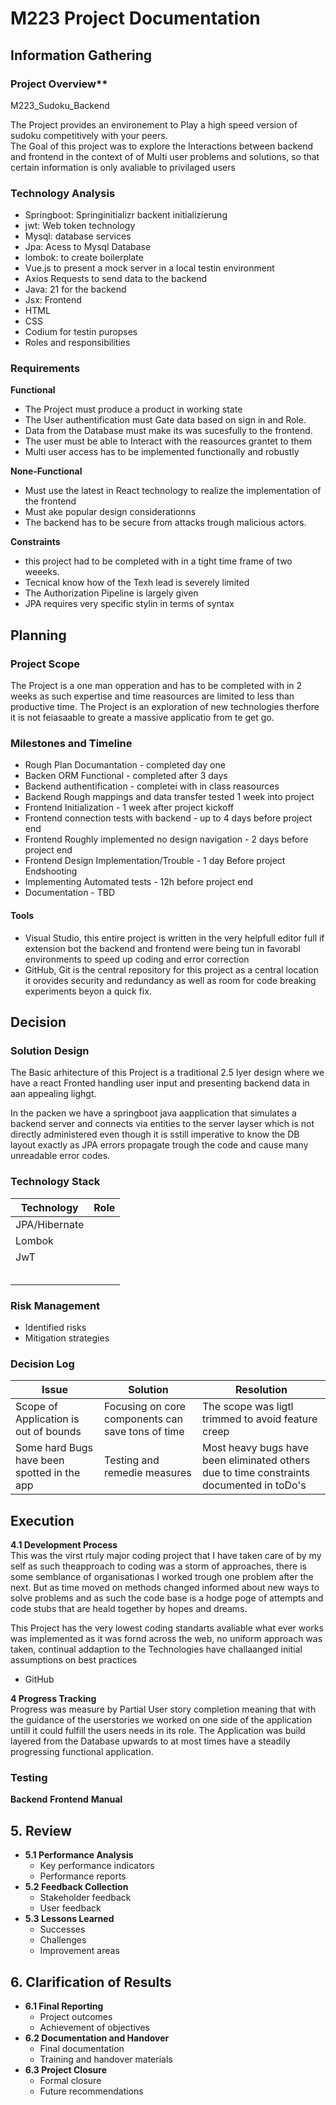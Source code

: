 # M223 Project Documentation

## Information Gathering
### Project Overview**  
M223_Sudoku_Backend  
  
The Project provides an environement to Play a high speed version of sudoku competitively with your peers.  
The Goal of this project was to explore the Interactions between backend and frontend in the context of of Multi user problems and solutions, so that certain information is only avaliable to privilaged users 
### Technology Analysis 
  - Springboot: Springinitializr backent initializierung
  - jwt: Web token technology
  - Mysql: database services
  - Jpa: Acess to Mysql Database
  - lombok: to create boilerplate
  - Vue.js to present a mock server in a local testin environment
  - Axios Requests to send data to the backend
  - Java: 21 for the backend
  - Jsx: Frontend
  - HTML
  - CSS
  - Codium for testin puropses
  - Roles and responsibilities

### Requirements

**Functional**
- The Project must produce a product in working state
- The User authentification must Gate data based on sign in and Role.
- Data from the Database must make its was sucesfully to the frontend.
- The user must be able to Interact with the reasources grantet to them
- Multi user access has to be implemented functionally and robustly

**None-Functional**
- Must use the latest in React technology to realize the implementation of the frontend
- Must ake popular design considerationns 
- The backend has to be secure from attacks trough malicious actors.


**Constraints**
- this project had to be completed with in a tight time frame of two weeeks.
- Tecnical know how of the Texh lead is severely limited
- The Authorization Pipeline is largely given
- JPA requires very specific stylin in terms of syntax

## Planning
### Project Scope
The Project is a one man opperation and has to be completed with in 2 weeks as such expertise and time reasources are limited to less than productive time. The Project is an exploration of new technologies therfore it is not feiasaable to greate a massive applicatio from te get go.

### Milestones and Timeline
- Rough Plan Documantation  - completed day one
- Backen ORM Functional - completed after 3 days
- Backend authentification - completei with in class reasources
- Backend Rough mappings and data transfer tested 1 week into project
- Frontend Initialization - 1 week after project kickoff
- Frontend connection tests with backend - up to 4 days before project end
- Frontend Roughly implemented no design navigation - 2 days before project end
- Frontend Design Implementation/Trouble  - 1 day Before project Endshooting
- Implementing  Automated tests - 12h before project end
- Documentation - TBD

#### Tools
  - Visual Studio, this entire project is written in the very helpfull editor full if extension bot the backend and frontend were being tun in favorabl environments to speed up coding and error correction
  - GitHub, Git is the central repository for this project as a central location it orovides security and redundancy as well as room for code breaking experiments beyon a quick fix.

## Decision
### Solution Design
  The Basic arhitecture of this Project is a traditional 2.5 lyer design where we have a react Fronted handling user input and presenting backend data in aan appealing lighgt.

  In the packen we have a springboot java aapplication that simulates a backend server and connects via entities to the server layser which is not directly administered even though it is sstill imperative to know the DB layout exactly as JPA errors propagate trough the code and cause many unreadable error codes.

### Technology Stack
 
 | Technology|Role| 
|----------|----------|
| JPA/Hibernate   |     |    
|  Lombok  |    | 
|  JwT  |    | 
|    |    | 
|    |    | 
|    |    | 
|    |    | 
|    |    | 

### Risk Management
  - Identified risks
  - Mitigation strategies
### Decision Log


  | Issue | Solution | Resolution |
|----------|----------|----------|
| Scope of Application is out of bounds   | Focusing on core components can save tons of time     | The scope was ligtl trimmed to avoid feature creep    |
| Some hard Bugs have been spotted in the app   | Testing and remedie measures      | Most heavy bugs have been eliminated others due to time constraints documented in toDo's  |

## Execution
**4.1 Development Process**  
This was the virst rtuly major coding project that I have taken care of by my self as such theapproach to coding was a storm of approaches, there is some semblance of organisationas I worked trough one problem after the next. But as time moved on methods changed informed about new ways to solve problems and as such the code base is a hodge poge of attempts and code stubs that are heald together by hopes  and dreams. 
  
This Project has the very lowest coding standarts avaliable what ever works was implemented as it was fornd across the web, no uniform approach was taken, continual addaption to the Technologies have challaanged initial assumptions on best practices
  - GitHub  
  
**4 Progress Tracking**  
Progress was measure by Partial User story completion meaning that with the guidance of the userstories we worked on one side of the application untill it could fulfill the users needs in its role. The Application was build layered from the Database upwards to at most times have a steadily progressing functional application.
### Testing

**Backend**
**Frontend**
**Manual**


## 5. Review
- **5.1 Performance Analysis**
  - Key performance indicators
  - Performance reports
- **5.2 Feedback Collection**
  - Stakeholder feedback
  - User feedback
- **5.3 Lessons Learned**
  - Successes
  - Challenges
  - Improvement areas

## 6. Clarification of Results
- **6.1 Final Reporting**
  - Project outcomes
  - Achievement of objectives
- **6.2 Documentation and Handover**
  - Final documentation
  - Training and handover materials
- **6.3 Project Closure**
  - Formal closure
  - Future recommendations
